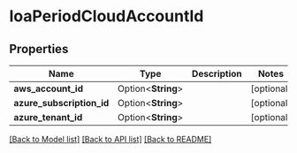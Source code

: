 # IoaPeriodCloudAccountId

## Properties

Name | Type | Description | Notes
------------ | ------------- | ------------- | -------------
**aws_account_id** | Option<**String**> |  | [optional]
**azure_subscription_id** | Option<**String**> |  | [optional]
**azure_tenant_id** | Option<**String**> |  | [optional]

[[Back to Model list]](./README.md#documentation-for-models) [[Back to API list]](./README.md#documentation-for-api-endpoints) [[Back to README]](../README.md)
